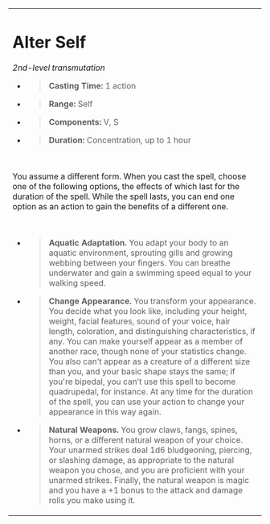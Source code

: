 
<table><tbody><tr class="odd"><td><h1 id="alter-self"><strong>Alter Self</strong></h1><p><em>2nd-level transmutation</em></p><ul><li><blockquote><p><strong>Casting Time:</strong> 1 action</p></blockquote></li><li><blockquote><p><strong>Range:</strong> Self</p></blockquote></li><li><blockquote><p><strong>Components:</strong> V, S</p></blockquote></li><li><blockquote><p><strong>Duration:</strong> Concentration, up to 1 hour</p></blockquote></li></ul><p> </p><p>You assume a different form. When you cast the spell, choose one of the following options, the effects of which last for the duration of the spell. While the spell lasts, you can end one option as an action to gain the benefits of a different one.</p><p> </p><ul><li><blockquote><p><strong>Aquatic Adaptation.</strong> You adapt your body to an aquatic environment, sprouting gills and growing webbing between your fingers. You can breathe underwater and gain a swimming speed equal to your walking speed.</p></blockquote></li><li><blockquote><p><strong>Change Appearance.</strong> You transform your appearance. You decide what you look like, including your height, weight, facial features, sound of your voice, hair length, coloration, and distinguishing characteristics, if any. You can make yourself appear as a member of another race, though none of your statistics change. You also can’t appear as a creature of a different size than you, and your basic shape stays the same; if you're bipedal, you can’t use this spell to become quadrupedal, for instance. At any time for the duration of the spell, you can use your action to change your appearance in this way again.</p></blockquote></li><li><blockquote><p><strong>Natural Weapons.</strong> You grow claws, fangs, spines, horns, or a different natural weapon of your choice. Your unarmed strikes deal 1d6 bludgeoning, piercing, or slashing damage, as appropriate to the natural weapon you chose, and you are proficient with your unarmed strikes. Finally, the natural weapon is magic and you have a +1 bonus to the attack and damage rolls you make using it.</p></blockquote></li></ul></td></tr></tbody></table>
